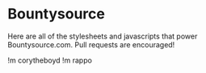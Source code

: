 Bountysource
============
Here are all of the stylesheets and javascripts that power Bountysource.com.  Pull requests are encouraged!


!m corytheboyd
!m rappo
